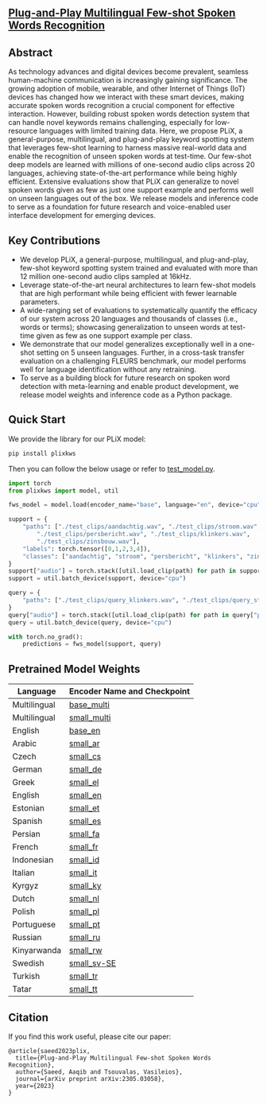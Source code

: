 ## [Plug-and-Play Multilingual Few-shot Spoken Words Recognition](https://arxiv.org/pdf/2305.03058.pdf)

## Abstract
As technology advances and digital devices become prevalent, seamless human-machine communication is increasingly gaining significance. The growing adoption of mobile, wearable, and other Internet of Things (IoT) devices has changed how we interact with these smart devices, making accurate spoken words recognition a crucial component for effective interaction. However, building robust spoken words detection system that can handle novel keywords remains challenging, especially for low-resource languages with limited training data. Here, we propose PLiX, a general-purpose, multilingual, and plug-and-play keyword spotting system that leverages few-shot learning to harness massive real-world data and enable the recognition of unseen spoken words at test-time. Our few-shot deep models are learned with millions of one-second audio clips across 20 languages, achieving state-of-the-art performance while being highly efficient. Extensive evaluations show that PLiX can generalize to novel spoken words given as few as just one support example and performs well on unseen languages out of the box. We release models and inference code to serve as a foundation for future research and voice-enabled user interface development for emerging devices. 

## Key Contributions 
* We develop PLiX, a general-purpose, multilingual, and plug-and-play, few-shot keyword spotting system trained and evaluated with more than 12 million one-second audio clips sampled at 16kHz.
* Leverage state-of-the-art neural architectures to learn few-shot models that are high performant while being efficient with fewer learnable parameters. 
* A wide-ranging set of evaluations to systematically quantify the efficacy of our system across 20 languages and thousands of classes (i.e., words or terms); showcasing generalization to unseen words at test-time given as few as one support example per class. 
* We demonstrate that our model generalizes exceptionally well in a one-shot setting on 5 unseen languages. Further, in a cross-task transfer evaluation on a challenging FLEURS benchmark, our model performs well for language identification without any retraining. 
* To serve as a building block for future research on spoken word detection with meta-learning and enable product development, we release model weights and inference code as a Python package.

## Quick Start
We provide the library for our PLiX model:
```bash
pip install plixkws
```

Then you can follow the below usage or refer to [test_model.py](https://github.com/FewshotML/plix/blob/main/test_model.py).

```python
import torch
from plixkws import model, util

fws_model = model.load(encoder_name="base", language="en", device="cpu")

support = {
    "paths": ["./test_clips/aandachtig.wav", "./test_clips/stroom.wav",
        "./test_clips/persbericht.wav", "./test_clips/klinkers.wav",
        "./test_clips/zinsbouw.wav"],
    "labels": torch.tensor([0,1,2,3,4]),
    "classes": ["aandachtig", "stroom", "persbericht", "klinkers", "zinsbouw"],
}
support["audio"] = torch.stack([util.load_clip(path) for path in support["paths"]])
support = util.batch_device(support, device="cpu")

query = {
    "paths": ["./test_clips/query_klinkers.wav", "./test_clips/query_stroom.wav"]
}
query["audio"] = torch.stack([util.load_clip(path) for path in query["paths"]])
query = util.batch_device(query, device="cpu")

with torch.no_grad():
    predictions = fws_model(support, query)
```

## Pretrained Model Weights
| Language | Encoder Name and Checkpoint |
| --- | --- |
| Multilingual | [base_multi](https://www.dropbox.com/s/7kqpue5g1f45f0x/base_multi_model.pt?dl=1) |
| Multilingual | [small_multi](https://www.dropbox.com/s/l9ti33nfdkls1n4/small_multi_model.pt?dl=1) |
| English | [base_en](https://www.dropbox.com/s/d6qb4o96b0o0bcl/base_en_model.pt?dl=1) |
| Arabic | [small_ar](https://www.dropbox.com/s/svwjrd129mel601/small_ar_model.pt?dl=1) |
| Czech | [small_cs](https://www.dropbox.com/s/0a1gxyi1kt740me/small_cs_model.pt?dl=1) |
| German | [small_de](https://www.dropbox.com/s/rmcuirj9tz527s3/small_de_model.pt?dl=1) |
| Greek | [small_el](https://www.dropbox.com/s/7pghc17qqn7b433/small_el_model.pt?dl=1) |
| English | [small_en](https://www.dropbox.com/s/yj3hcolw054h26a/small_en_model.pt?dl=1) |
| Estonian | [small_et](https://www.dropbox.com/s/p7bi91fcupj0ufo/small_et_model.pt?dl=1) |
| Spanish | [small_es](https://www.dropbox.com/s/xf5awxt420072y4/small_es_model.pt?dl=1) |
| Persian | [small_fa](https://www.dropbox.com/s/sqptds0gobof7l8/small_fa_model.pt?dl=1) |
| French | [small_fr](https://www.dropbox.com/s/c5kg87y363c6fwz/small_fr_model.pt?dl=1) |
| Indonesian | [small_id](https://www.dropbox.com/s/ll16kp6ir3ncdbs/small_id_model.pt?dl=1) |
| Italian | [small_it](https://www.dropbox.com/s/tj3zjor6mwpid1b/small_it_model.pt?dl=1) |
| Kyrgyz | [small_ky](https://www.dropbox.com/s/860igenj8q40k6a/small_ky_model.pt?dl=1) |
| Dutch | [small_nl](https://www.dropbox.com/s/fbavn10ut72fjjx/small_nl_model.pt?dl=1) |
| Polish | [small_pl](https://www.dropbox.com/s/hn963bdgp4sqv5b/small_pl_model.pt?dl=1) |
| Portuguese | [small_pt](https://www.dropbox.com/s/koolgrs35nbzmt4/small_pt_model.pt?dl=1) |
| Russian | [small_ru](https://www.dropbox.com/s/kqtsur47syzqvk0/small_rw_model.pt?dl=1) |
| Kinyarwanda | [small_rw](https://www.dropbox.com/s/kqtsur47syzqvk0/small_rw_model.pt?dl=1) |
| Swedish | [small_sv-SE](https://www.dropbox.com/s/2qv6u5ns8rb9vhi/small_sv-SE_model.pt?dl=1) |
| Turkish | [small_tr](https://www.dropbox.com/s/jir945jqkdq61w8/small_tr_model.pt?dl=1) |
| Tatar | [small_tt](https://www.dropbox.com/s/bzymm5s7rujximz/small_tt_model.pt?dl=1) |

## Citation
If you find this work useful, please cite our paper:
```
@article{saeed2023plix,
  title={Plug-and-Play Multilingual Few-shot Spoken Words Recognition},
  author={Saeed, Aaqib and Tsouvalas, Vasileios},
  journal={arXiv preprint arXiv:2305.03058},
  year={2023}
}
```
